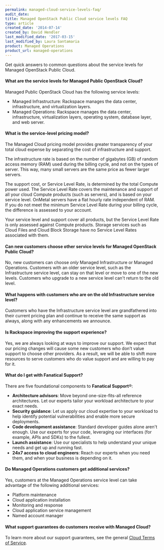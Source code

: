 ```yaml
---
permalink: managed-cloud-service-levels-faq/
audit_date:
title: Managed OpenStack Public Cloud service levels FAQ
type: article
created_date: '2014-07-14'
created_by: David Hendler
last_modified_date: '2017-03-15'
last_modified_by: Laura Santamaria
product: Managed Operations
product_url: managed-operations
---
```


Get quick answers to common questions about the service levels for Managed
OpenStack Public Cloud.

#### What are the service levels for Managed Public OpenStack Cloud?

Managed Public OpenStack Cloud has the following service levels:

-   Managed Infrastructure: Rackspace manages the data center,
    infrastructure, and virtualization layers.
-   Managed Operations: Rackspace manages the data center, infrastructure,
    virtualization layers, operating system, database layer, and web server.

#### What is the service-level pricing model?

The Managed Cloud pricing model provides greater transparency of your total
cloud expense by separating the cost of infrastructure and support.

The infrastructure rate is based on the number of gigabytes (GB) of random
access memory (RAM) used during the billing cycle, and not on the types of
server. This way, many small servers are the same price as fewer larger
servers.

The support cost, or Service Level Rate, is determined by the total Compute
power used. The Service Level Rate covers the maintenance and support of all
your cloud Compute products (such as servers), and is based on your service
level. OnMetal servers have a flat hourly rate independent of RAM. If you do
not meet the minimum Service Level Rate during your billing cycle, the
difference is assessed to your account.

Your service level and support cover all products, but the Service Level Rate
is only assessed against Compute products. Storage services such as Cloud Files
and Cloud Block Storage have no Service Level Rates associated with them.

#### Can new customers choose other service levels for Managed OpenStack Public Cloud?

No, new customers can choose *only* Managed Infrastructure or Managed
Operations. Customers with an older service level, such as the Infrastructure
service level, can stay on that level or move to one of the new levels.
Customers who upgrade to a new service level can't return to the old level.

#### What happens with customers who are on the old Infrastructure service level?

Customers who have the Infrastructure service level are grandfathered into
their current pricing plan and continue to receive the same support as always,
along with any enhancements we announce.

#### Is Rackspace improving the support experience?

Yes, we are always looking at ways to improve our support. We expect that our
pricing changes will cause some new customers who don’t value support to choose
other providers. As a result, we will be able to shift more resources to serve
customers who do value support and are willing to pay for it.

#### What do I get with Fanatical Support?

There are five foundational components to **Fanatical Support**&reg;:

-   **Architecture advisors**: Move beyond one-size-fits-all reference
    architectures. Let our experts tailor your workload architecture to your
    exact needs.
-   **Security guidance**: Let us apply our cloud expertise to your workload to
    help identify potential vulnerabilities and enable more secure deployments.
-   **Code development assistance**: Standard developer guides alone aren't
    enough. Use our experts for your code, leveraging our interfaces (for
    example, APIs and SDKs) to the fullest.
-   **Launch assistance**: Use our specialists to help understand your unique
    needs and get up and running fast.
-   **24x7 access to cloud engineers**: Reach our experts when you need them,
    and when your business is depending on it.

#### Do Managed Operations customers get additional services?

Yes, customers at the Managed Operations service level can take advantage of the
following additional services:

-   Platform maintenance
-   Cloud application installation
-   Monitoring and response
-   Cloud application service management
-   Named account manager

#### What support guarantees do customers receive with Managed Cloud?

To learn more about our support guarantees, see the general
[Cloud Terms of Service](https://www.rackspace.com/information/legal/cloud/tos).
